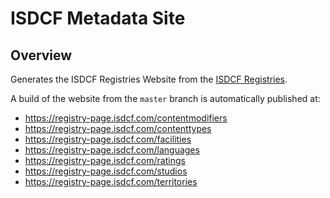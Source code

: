 # ISDCF Metadata Site

## Overview

Generates the ISDCF Registries Website from the [ISDCF Registries](https://github.com/ISDCF/registries).

A build of the website from the `master` branch is automatically published at:

* https://registry-page.isdcf.com/contentmodifiers
* https://registry-page.isdcf.com/contenttypes
* https://registry-page.isdcf.com/facilities
* https://registry-page.isdcf.com/languages
* https://registry-page.isdcf.com/ratings
* https://registry-page.isdcf.com/studios
* https://registry-page.isdcf.com/territories